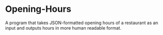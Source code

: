 # Opening-Hours
A program that takes JSON-formatted opening hours of a restaurant as an input and outputs hours in more human readable format.
